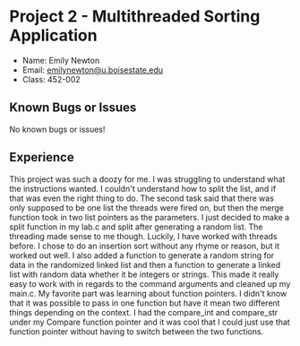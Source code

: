# Project 2 - Multithreaded Sorting Application

- Name: Emily Newton
- Email: emilynewton@u.boisestate.edu
- Class: 452-002

## Known Bugs or Issues

No known bugs or issues! 

## Experience

This project was such a doozy for me. I was struggling to understand what the instructions wanted. I couldn't understand how to split the list, and if that was even the right thing to do. The second task said that there was only supposed to be one list the threads were fired on, but then the merge function took in two list pointers as the parameters. I just decided to make a split function in my lab.c and split after generating a random list. The threading made sense to me though. Luckily, I have worked with threads before. I chose to do an insertion sort without any rhyme or reason, but it worked out well. I also added a function to generate a random string for data in the randomized linked list and then a function to generate a linked list with random data whether it be integers or strings. This made it really easy to work with in regards to the command arguments and cleaned up my main.c. My favorite part was learning about function pointers. I didn't know that it was possible to pass in one function but have it mean two different things depending on the context. I had the compare_int and compare_str under my Compare function pointer and it was cool that I could just use that function pointer without having to switch between the two functions.  
